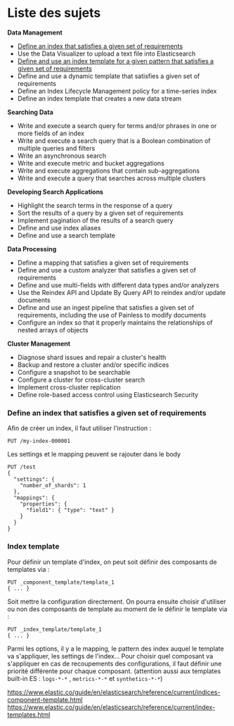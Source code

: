 # Liste des sujets



**Data Management**

- [Define an index that satisfies a given set of requirements](#define-an-index-that-satisfies-a-given-set-of-requirements)
- Use the Data Visualizer to upload a text file into Elasticsearch
- [Define and use an index template for a given pattern that satisfies a given set of requirements](#index-template)
- Define and use a dynamic template that satisfies a given set of requirements
- Define an Index Lifecycle Management policy for a time-series index
- Define an index template that creates a new data stream

**Searching Data**

- Write and execute a search query for terms and/or phrases in one or more fields of an index
- Write and execute a search query that is a Boolean combination of multiple queries and filters
-  Write an asynchronous search
- Write and execute metric and bucket aggregations
- Write and execute aggregations that contain sub-aggregations
- Write and execute a query that searches across multiple clusters

**Developing Search Applications**

- Highlight the search terms in the response of a query
- Sort the results of a query by a given set of requirements
- Implement pagination of the results of a search query
- Define and use index aliases
- Define and use a search template

**Data Processing**

- Define a mapping that satisfies a given set of requirements
- Define and use a custom analyzer that satisfies a given set of requirements
- Define and use multi-fields with different data types and/or analyzers
- Use the Reindex API and Update By Query API to reindex and/or update documents
- Define and use an ingest pipeline that satisfies a given set of requirements, including the use of Painless to modify documents
- Configure an index so that it properly maintains the relationships of nested arrays of objects

**Cluster Management**

- Diagnose shard issues and repair a cluster's health
- Backup and restore a cluster and/or specific indices
-  Configure a snapshot to be searchable
- Configure a cluster for cross-cluster search
- Implement cross-cluster replication
- Define role-based access control using Elasticsearch Security





### Define an index that satisfies a given set of requirements

Afin de créer un index, il faut utiliser l'instruction :

```console
PUT /my-index-000001
```

Les settings et le mapping peuvent se rajouter dans le body

```console
PUT /test
{
  "settings": {
    "number_of_shards": 1
  },
  "mappings": {
    "properties": {
      "field1": { "type": "text" }
    }
  }
}
```

### Index template

Pour définir un template d'index, on peut soit définir des composants de templates via :

```console
PUT _component_template/template_1
{ ... }
```
Soit mettre la configuration directement. On pourra ensuite choisir d'utiliser ou non des composants de template au moment de le définir le template via :
```console
PUT _index_template/template_1
{ ... }
```
Parmi les options, il y a le mapping, le pattern des index auquel le template va s'appliquer, les settings de l'index... Pour choisir quel composant va s'appliquer en cas de recoupements des configurations, il faut définir une priorité différente pour chaque composant. (attention aussi aux templates built-in ES : `logs-*-*` , `metrics-*-*` et `synthetics-*-*`)

https://www.elastic.co/guide/en/elasticsearch/reference/current/indices-component-template.html
https://www.elastic.co/guide/en/elasticsearch/reference/current/index-templates.html